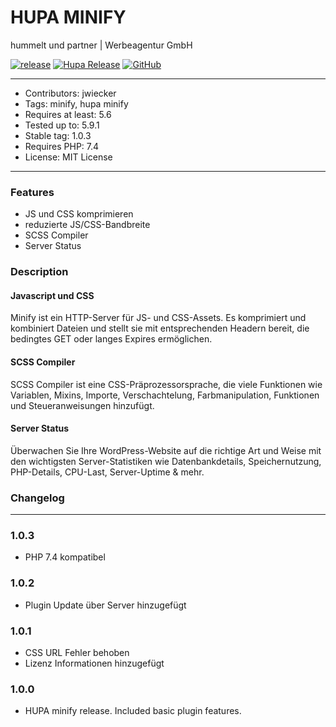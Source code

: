 # HUPA MINIFY 
hummelt und partner | Werbeagentur GmbH

[![release](https://img.shields.io/github/v/release/team-hummelt/hupa-minify)](https://github.com/team-hummelt/hupa-minify)
[![Hupa Release](https://img.shields.io/github/release-date/team-hummelt/hupa-minify)](https://github.com/team-hummelt/hupa-minify/releases/latest)
[![GitHub](https://img.shields.io/github/license/team-hummelt/hupa-minify)](https://github.com/team-hummelt/hupa-minify/blob/master/LICENSE.txt)

***
* Contributors: jwiecker
* Tags: minify, hupa minify
* Requires at least: 5.6
* Tested up to: 5.9.1
* Stable tag: 1.0.3
* Requires PHP: 7.4
* License: MIT License

***
### Features
* JS und CSS komprimieren
* reduzierte JS/CSS-Bandbreite
* SCSS Compiler
* Server Status

### Description

#### Javascript und CSS
Minify ist ein HTTP-Server für JS- und CSS-Assets. Es komprimiert und kombiniert Dateien und stellt sie mit entsprechenden Headern bereit, die bedingtes GET oder langes Expires ermöglichen.

#### SCSS Compiler
SCSS Compiler ist eine CSS-Präprozessorsprache, die viele Funktionen wie Variablen, Mixins, Importe, Verschachtelung, Farbmanipulation, Funktionen und Steueranweisungen hinzufügt.

#### Server Status
Überwachen Sie Ihre WordPress-Website auf die richtige Art und Weise mit den wichtigsten Server-Statistiken wie Datenbankdetails, Speichernutzung, PHP-Details, CPU-Last, Server-Uptime & mehr.

### Changelog
***

### 1.0.3
* PHP 7.4 kompatibel

### 1.0.2
* Plugin Update über Server hinzugefügt

### 1.0.1
* CSS URL Fehler behoben
* Lizenz Informationen hinzugefügt

### 1.0.0
* HUPA minify release. Included basic plugin features.